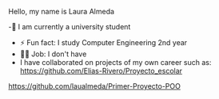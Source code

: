 Hello, my name is Laura Almeda 

-🌱 I am currently a university student
- ⚡ Fun fact: I study Computer Engineering 2nd year 
- 👨‍💻 Job: I don't have 
- I have collaborated on projects of my own career such as:
https://github.com/Elias-Rivero/Proyecto_escolar

https://github.com/laualmeda/Primer-Proyecto-POO

